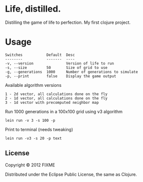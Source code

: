 # Life, distilled.

Distilling the game of life to perfection. My first clojure project.


# Usage

    Switches           Default  Desc
    --------           -------  ----
    -v, --version               Version of life to run
    -s, --size         50       Size of grid to use
    -g, --generations  1000     Number of generations to simulate
    -p, --print        false    Display the game output

Available algorithm versions

    1 - 2d vector, all calculations done on the fly
    2 - 1d vector, all calculations done on the fly
    3 - 1d vector with precomputed neighbor map

Run 1000 generations in a 100x100 grid using v3 algorithm

    lein run -v 3 -s 100 -p

Print to terminal (needs tweaking)

    lein run -v3 -s 20 -p text


## License

Copyright © 2012 FIXME

Distributed under the Eclipse Public License, the same as Clojure.
